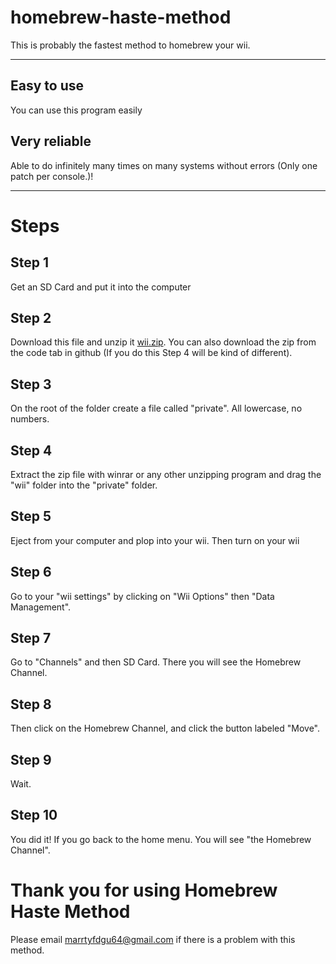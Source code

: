 # homebrew-haste-method

This is probably the fastest method to homebrew your wii.
____
## Easy to use
You can use this program easily

## Very reliable
Able to do infinitely many times on many systems without errors (Only one patch per console.)!
___
# Steps

## Step 1
Get an SD Card and put it into the computer

## Step 2
Download this file and unzip it
[wii.zip](https://github.com/user-attachments/files/17269501/wii.zip). You can also download the zip from the code tab in github (If you do this Step 4 will be kind of different).

## Step 3
On the root of the folder create a file called "private". All lowercase, no numbers.

## Step 4
Extract the zip file with winrar or any other unzipping program and drag the "wii" folder into the "private" folder.

## Step 5
Eject from your computer and plop into your wii. Then turn on your wii

## Step 6
Go to your "wii settings" by clicking on "Wii Options" then "Data Management".

## Step 7
Go to "Channels" and then SD Card. There you will see the Homebrew Channel.

## Step 8
Then click on the Homebrew Channel, and click the button labeled "Move".

## Step 9
Wait.

## Step 10
You did it! If you go back to the home menu. You will see "the Homebrew Channel".

# Thank you for using Homebrew Haste Method
Please email marrtyfdgu64@gmail.com if there is a problem with this method.

